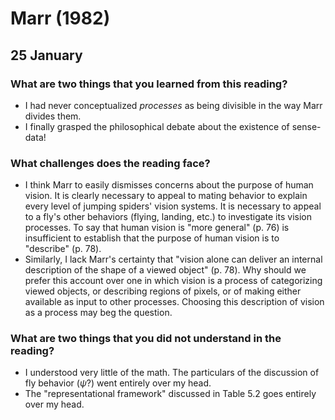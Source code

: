 Marr (1982)
===========

25 January
----------

### What are two things that you learned from this reading?

-   I had never conceptualized *processes* as being divisible in the way
    Marr divides them.
-   I finally grasped the philosophical debate about the existence of
    sense-data!

### What challenges does the reading face?

-   I think Marr to easily dismisses concerns about the purpose of
    human vision. It is clearly necessary to appeal to mating behavior
    to explain every level of jumping spiders' vision systems. It is
    necessary to appeal to a fly's other behaviors (flying,
    landing, etc.) to investigate its vision processes. To say that
    human vision is "more general" (p. 76) is insufficient to establish
    that the purpose of human vision is to "describe" (p. 78).
-   Similarly, I lack Marr's certainty that "vision alone can deliver an
    internal description of the shape of a viewed object" (p. 78). Why
    should we prefer this account over one in which vision is a process
    of categorizing viewed objects, or describing regions of pixels, or
    of making either available as input to other processes. Choosing
    this description of vision as a process may beg the question.

### What are two things that you did not understand in the reading?

-   I understood very little of the math. The particulars of the
    discussion of fly behavior ($\psi$?) went entirely over my head.
-   The "representational framework" discussed in Table 5.2 goes
    entirely over my head.
